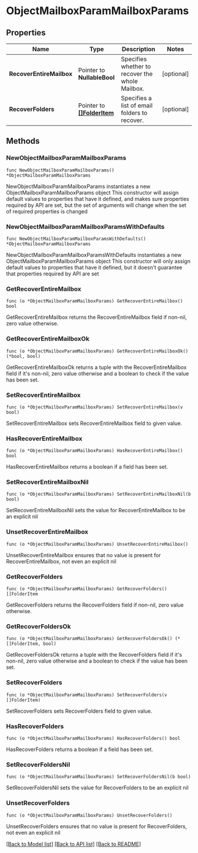 # ObjectMailboxParamMailboxParams

## Properties

Name | Type | Description | Notes
------------ | ------------- | ------------- | -------------
**RecoverEntireMailbox** | Pointer to **NullableBool** | Specifies whether to recover the whole Mailbox. | [optional] 
**RecoverFolders** | Pointer to [**[]FolderItem**](FolderItem.md) | Specifies a list of email folders to recover. | [optional] 

## Methods

### NewObjectMailboxParamMailboxParams

`func NewObjectMailboxParamMailboxParams() *ObjectMailboxParamMailboxParams`

NewObjectMailboxParamMailboxParams instantiates a new ObjectMailboxParamMailboxParams object
This constructor will assign default values to properties that have it defined,
and makes sure properties required by API are set, but the set of arguments
will change when the set of required properties is changed

### NewObjectMailboxParamMailboxParamsWithDefaults

`func NewObjectMailboxParamMailboxParamsWithDefaults() *ObjectMailboxParamMailboxParams`

NewObjectMailboxParamMailboxParamsWithDefaults instantiates a new ObjectMailboxParamMailboxParams object
This constructor will only assign default values to properties that have it defined,
but it doesn't guarantee that properties required by API are set

### GetRecoverEntireMailbox

`func (o *ObjectMailboxParamMailboxParams) GetRecoverEntireMailbox() bool`

GetRecoverEntireMailbox returns the RecoverEntireMailbox field if non-nil, zero value otherwise.

### GetRecoverEntireMailboxOk

`func (o *ObjectMailboxParamMailboxParams) GetRecoverEntireMailboxOk() (*bool, bool)`

GetRecoverEntireMailboxOk returns a tuple with the RecoverEntireMailbox field if it's non-nil, zero value otherwise
and a boolean to check if the value has been set.

### SetRecoverEntireMailbox

`func (o *ObjectMailboxParamMailboxParams) SetRecoverEntireMailbox(v bool)`

SetRecoverEntireMailbox sets RecoverEntireMailbox field to given value.

### HasRecoverEntireMailbox

`func (o *ObjectMailboxParamMailboxParams) HasRecoverEntireMailbox() bool`

HasRecoverEntireMailbox returns a boolean if a field has been set.

### SetRecoverEntireMailboxNil

`func (o *ObjectMailboxParamMailboxParams) SetRecoverEntireMailboxNil(b bool)`

 SetRecoverEntireMailboxNil sets the value for RecoverEntireMailbox to be an explicit nil

### UnsetRecoverEntireMailbox
`func (o *ObjectMailboxParamMailboxParams) UnsetRecoverEntireMailbox()`

UnsetRecoverEntireMailbox ensures that no value is present for RecoverEntireMailbox, not even an explicit nil
### GetRecoverFolders

`func (o *ObjectMailboxParamMailboxParams) GetRecoverFolders() []FolderItem`

GetRecoverFolders returns the RecoverFolders field if non-nil, zero value otherwise.

### GetRecoverFoldersOk

`func (o *ObjectMailboxParamMailboxParams) GetRecoverFoldersOk() (*[]FolderItem, bool)`

GetRecoverFoldersOk returns a tuple with the RecoverFolders field if it's non-nil, zero value otherwise
and a boolean to check if the value has been set.

### SetRecoverFolders

`func (o *ObjectMailboxParamMailboxParams) SetRecoverFolders(v []FolderItem)`

SetRecoverFolders sets RecoverFolders field to given value.

### HasRecoverFolders

`func (o *ObjectMailboxParamMailboxParams) HasRecoverFolders() bool`

HasRecoverFolders returns a boolean if a field has been set.

### SetRecoverFoldersNil

`func (o *ObjectMailboxParamMailboxParams) SetRecoverFoldersNil(b bool)`

 SetRecoverFoldersNil sets the value for RecoverFolders to be an explicit nil

### UnsetRecoverFolders
`func (o *ObjectMailboxParamMailboxParams) UnsetRecoverFolders()`

UnsetRecoverFolders ensures that no value is present for RecoverFolders, not even an explicit nil

[[Back to Model list]](../README.md#documentation-for-models) [[Back to API list]](../README.md#documentation-for-api-endpoints) [[Back to README]](../README.md)


